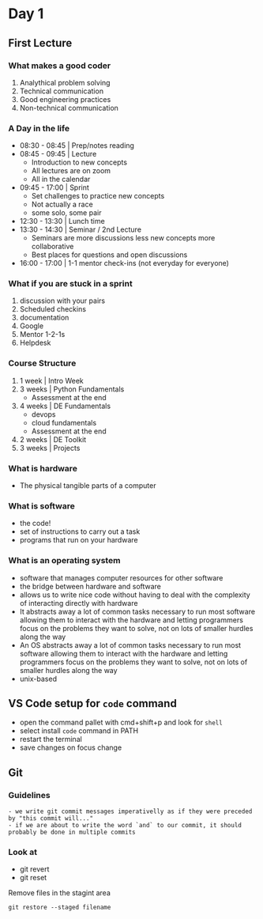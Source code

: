 # Day 1

## First Lecture
### What makes a good coder
1. Analythical problem solving
2. Technical communication
3. Good engineering practices
4. Non-technical communication

### A Day in the life
- 08:30 - 08:45 | Prep/notes reading
- 08:45 - 09:45 | Lecture
    - Introduction to new concepts
    - All lectures are on zoom
    - All in the calendar
- 09:45 - 17:00 | Sprint
    - Set challenges to practice new concepts
    - Not actually a race
    - some solo, some pair
- 12:30 - 13:30 | Lunch time
- 13:30 - 14:30 | Seminar / 2nd Lecture
    - Seminars are more discussions less new concepts more collaborative
    - Best places for questions and open discussions
- 16:00 - 17:00 | 1-1 mentor check-ins (not everyday for everyone)

### What if you are stuck in a sprint
1. discussion with your pairs
2. Scheduled checkins
3. documentation
4. Google
5. Mentor 1-2-1s
6. Helpdesk

### Course Structure
1. 1 week | Intro Week
2. 3 weeks | Python Fundamentals
    -  Assessment at the end
3. 4 weeks | DE Fundamentals
    - devops
    - cloud fundamentals
    -  Assessment at the end
4. 2 weeks | DE Toolkit
5. 3 weeks | Projects

### What is hardware
- The physical tangible parts of a computer

### What is software
- the code!
- set of instructions to carry out a task
- programs that run on your hardware

### What is an operating system
- software that manages computer resources for other software
- the bridge between hardware and software
- allows us to write nice code without having to deal with the complexity of interacting directly with hardware
- It abstracts away a lot of common tasks necessary to run most software allowing them to interact with the hardware and letting programmers focus on the problems they want to solve, not on lots of smaller hurdles along the way
- An OS abstracts away a lot of common tasks necessary to run most software allowing them to interact with the hardware and letting programmers focus on the problems they want to solve, not on lots of smaller hurdles along the way
- unix-based

## VS Code setup for `code` command
- open the command pallet with cmd+shift+p and look for `shell`
- select install `code` command in PATH
- restart the terminal
- save changes on focus change

## Git
### Guidelines
    - we write git commit messages imperativelly as if they were preceded by "this commit will..."
    - if we are about to write the word `and` to our commit, it should probably be done in multiple commits
    
### Look at
 - git revert
 - git reset

Remove files in the stagint area
 ```shell
 git restore --staged filename
 ```